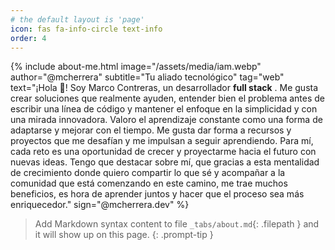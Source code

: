 ```yaml
---
# the default layout is 'page'
icon: fas fa-info-circle text-info
order: 4
---
```


{% include about-me.html 
    image="/assets/media/iam.webp" 
    author="@mcherrera" 
    subtitle="Tu aliado tecnológico" 
    tag="web" 
    text="¡Hola 👋! Soy Marco Contreras, un desarrollador __full stack__ <i class='fa fa-code'></i>. Me gusta crear soluciones que realmente ayuden, entender bien el problema antes de escribir una línea de código y mantener el enfoque en la simplicidad y con una mirada innovadora. Valoro el aprendizaje constante como una forma de adaptarse y mejorar con el tiempo. Me gusta dar forma a recursos y proyectos que me desafían y me impulsan a seguir aprendiendo. Para mí, cada reto es una oportunidad de crecer y proyectarme hacia el futuro con nuevas ideas. Tengo que destacar sobre mí, que gracias a esta mentalidad de crecimiento donde quiero compartir lo que sé y acompañar a la comunidad que está comenzando en este camino, me trae muchos beneficios, es hora de aprender juntos y hacer que el proceso sea más enriquecedor." 
    sign="@mcherrera.dev" 
%}

> Add Markdown syntax content to file `_tabs/about.md`{: .filepath } and it will show up on this page.
{: .prompt-tip }
